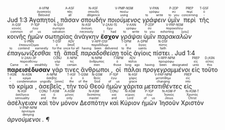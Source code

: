 <rt>Jud 1:3</rt> <RUBY><ruby><ruby>Ἀγαπητοί ,<rt>Beloved</rt></ruby><rt>ἀγαπητός</rt></ruby><rt>A-VPM</rt></RUBY> <RUBY><ruby><ruby>πᾶσαν<rt>all</rt></ruby><rt>πᾶς</rt></ruby><rt>A-ASF</rt></RUBY> <RUBY><ruby><ruby>σπουδὴν<rt>diligence</rt></ruby><rt>σπουδή</rt></ruby><rt>N-ASF</rt></RUBY> <RUBY><ruby><ruby><em>ποιούμενος</em><rt>using</rt></ruby><rt>ποιέω</rt></ruby><rt>V-PMP-NSM</rt></RUBY> <RUBY><ruby><ruby><em>γράφειν</em><rt>to write</rt></ruby><rt>γράφω</rt></ruby><rt>V-PAN</rt></RUBY> <RUBY><ruby><ruby>ὑμῖν<rt>to you</rt></ruby><rt>σύ</rt></ruby><rt>P-2DP</rt></RUBY> <RUBY><ruby><ruby>περὶ<rt>concerning</rt></ruby><rt>περί</rt></ruby><rt>PREP</rt></RUBY> <RUBY><ruby><ruby>τῆς<rt>-</rt></ruby><rt>ὁ</rt></ruby><rt>T-GSF</rt></RUBY> <RUBY><ruby><ruby>κοινῆς<rt>common</rt></ruby><rt>κοινός</rt></ruby><rt>A-GSF</rt></RUBY> <RUBY><ruby><ruby>ἡμῶν<rt>of us</rt></ruby><rt>ἐγώ</rt></ruby><rt>P-1GP</rt></RUBY> <RUBY><ruby><ruby>σωτηρίας<rt>salvation</rt></ruby><rt>σωτηρία</rt></ruby><rt>N-GSF</rt></RUBY> <RUBY><ruby><ruby>ἀνάγκην<rt>necessity</rt></ruby><rt>ἀνάγκη</rt></ruby><rt>N-ASF</rt></RUBY> <RUBY><ruby><ruby><strong>ἔσχον</strong><rt>I had</rt></ruby><rt>ἔχω</rt></ruby><rt>V-2AAI-1S</rt></RUBY> <RUBY><ruby><ruby><em>γράψαι</em><rt>to write</rt></ruby><rt>γράφω</rt></ruby><rt>V-AAN</rt></RUBY> <RUBY><ruby><ruby>ὑμῖν<rt>to you</rt></ruby><rt>σύ</rt></ruby><rt>P-2DP</rt></RUBY> <RUBY><ruby><ruby><em>παρακαλῶν</em><rt>exhorting [you]</rt></ruby><rt>παρακαλέω</rt></ruby><rt>V-PAP-NSM</rt></RUBY> <RUBY><ruby><ruby><em>ἐπαγωνίζεσθαι</em><rt>to contend earnestly</rt></ruby><rt>ἐπαγωνίζομαι</rt></ruby><rt>V-PNN</rt></RUBY> <RUBY><ruby><ruby>τῇ<rt>for the</rt></ruby><rt>ὁ</rt></ruby><rt>T-DSF</rt></RUBY> <RUBY><ruby><ruby>ἅπαξ<rt>once for all</rt></ruby><rt>ἅπαξ</rt></ruby><rt>ADV</rt></RUBY> <RUBY><ruby><ruby><em>παραδοθείσῃ</em><rt>having been delivered</rt></ruby><rt>παραδίδωμι</rt></ruby><rt>V-APP-DSF</rt></RUBY> <RUBY><ruby><ruby>τοῖς<rt>to the</rt></ruby><rt>ὁ</rt></ruby><rt>T-DPM</rt></RUBY> <RUBY><ruby><ruby>ἁγίοις<rt>saints</rt></ruby><rt>ἅγιος</rt></ruby><rt>A-DPM</rt></RUBY> <RUBY><ruby><ruby>πίστει .<rt>faith</rt></ruby><rt>πίστις</rt></ruby><rt>N-DSF</rt></RUBY> <rt>Jud 1:4</rt> <RUBY><ruby><ruby><strong>παρεισέδυσαν</strong><rt>Came in stealthily</rt></ruby><rt>παρεισδύνω</rt></ruby><rt>V-2AAI-3P</rt></RUBY> <RUBY><ruby><ruby>γάρ<rt>for</rt></ruby><rt>γάρ</rt></ruby><rt>CONJ</rt></RUBY> <RUBY><ruby><ruby>τινες<rt>certain</rt></ruby><rt>τις</rt></ruby><rt>X-NPM</rt></RUBY> <RUBY><ruby><ruby>ἄνθρωποι ,<rt>men</rt></ruby><rt>ἄνθρωπος</rt></ruby><rt>N-NPM</rt></RUBY> <RUBY><ruby><ruby>οἱ<rt>those</rt></ruby><rt>ὁ</rt></ruby><rt>T-NPM</rt></RUBY> <RUBY><ruby><ruby>πάλαι<rt>long ago</rt></ruby><rt>πάλαι</rt></ruby><rt>ADV</rt></RUBY> <RUBY><ruby><ruby><em>προγεγραμμένοι</em><rt>having been designated</rt></ruby><rt>προγράφω</rt></ruby><rt>V-RPP-NPM</rt></RUBY> <RUBY><ruby><ruby>εἰς<rt>unto</rt></ruby><rt>εἰς</rt></ruby><rt>PREP</rt></RUBY> <RUBY><ruby><ruby>τοῦτο<rt>this</rt></ruby><rt>οὗτος</rt></ruby><rt>D-ASN</rt></RUBY> <RUBY><ruby><ruby>τὸ<rt>-</rt></ruby><rt>ὁ</rt></ruby><rt>T-ASN</rt></RUBY> <RUBY><ruby><ruby>κρίμα ,<rt>condemnation</rt></ruby><rt>κρίμα</rt></ruby><rt>N-ASN</rt></RUBY> <RUBY><ruby><ruby>ἀσεβεῖς ,<rt>ungodly [ones]</rt></ruby><rt>ἀσεβής</rt></ruby><rt>A-NPM</rt></RUBY> <RUBY><ruby><ruby>τὴν<rt>the</rt></ruby><rt>ὁ</rt></ruby><rt>T-ASF</rt></RUBY> <RUBY><ruby><ruby>τοῦ<rt>of the</rt></ruby><rt>ὁ</rt></ruby><rt>T-GSM</rt></RUBY> <RUBY><ruby><ruby>Θεοῦ<rt>God</rt></ruby><rt>θεός</rt></ruby><rt>N-GSM</rt></RUBY> <RUBY><ruby><ruby>ἡμῶν<rt>of us</rt></ruby><rt>ἐγώ</rt></ruby><rt>P-1GP</rt></RUBY> <RUBY><ruby><ruby>χάριτα<rt>grace</rt></ruby><rt>χάρις</rt></ruby><rt>N-ASF</rt></RUBY> <RUBY><ruby><ruby><em>μετατιθέντες</em><rt>changing</rt></ruby><rt>μετατίθημι</rt></ruby><rt>V-PAP-NPM</rt></RUBY> <RUBY><ruby><ruby>εἰς<rt>into</rt></ruby><rt>εἰς</rt></ruby><rt>PREP</rt></RUBY> <RUBY><ruby><ruby>ἀσέλγειαν<rt>sensuality</rt></ruby><rt>ἀσέλγεια</rt></ruby><rt>N-ASF</rt></RUBY> <RUBY><ruby><ruby>καὶ<rt>and</rt></ruby><rt>καί</rt></ruby><rt>CONJ</rt></RUBY> <RUBY><ruby><ruby>τὸν<rt>the</rt></ruby><rt>ὁ</rt></ruby><rt>T-ASM</rt></RUBY> <RUBY><ruby><ruby>μόνον<rt>only</rt></ruby><rt>μόνος</rt></ruby><rt>A-ASM</rt></RUBY> <RUBY><ruby><ruby>Δεσπότην<rt>master</rt></ruby><rt>δεσπότης</rt></ruby><rt>N-ASM</rt></RUBY> <RUBY><ruby><ruby>καὶ<rt>and</rt></ruby><rt>καί</rt></ruby><rt>CONJ</rt></RUBY> <RUBY><ruby><ruby>Κύριον<rt>Lord</rt></ruby><rt>κύριος</rt></ruby><rt>N-ASM</rt></RUBY> <RUBY><ruby><ruby>ἡμῶν<rt>of us</rt></ruby><rt>ἐγώ</rt></ruby><rt>P-1GP</rt></RUBY> <RUBY><ruby><ruby>Ἰησοῦν<rt>Jesus</rt></ruby><rt>Ἰησοῦς</rt></ruby><rt>N-ASM-P</rt></RUBY> <RUBY><ruby><ruby>Χριστὸν<rt>Christ</rt></ruby><rt>Χριστός</rt></ruby><rt>N-ASM-T</rt></RUBY> <RUBY><ruby><ruby><em>ἀρνούμενοι . ¶</em><rt>denying</rt></ruby><rt>ἀρνέομαι</rt></ruby><rt>V-PNP-NPM</rt></RUBY></br></br></br> 